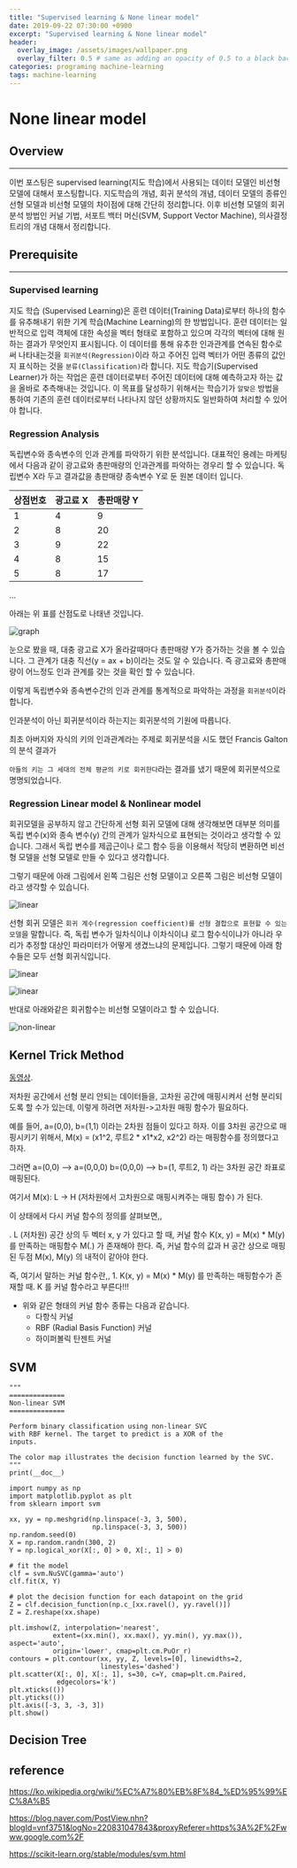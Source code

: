 ```yaml
---
title: "Supervised learning & None linear model"
date: 2019-09-22 07:30:00 +0900
excerpt: "Supervised learning & None linear model"
header:
  overlay_image: /assets/images/wallpaper.png
  overlay_filter: 0.5 # same as adding an opacity of 0.5 to a black background
categories: programing machine-learning
tags: machine-learning
---
```

None linear model
=============

## Overview
* * *

이번 포스팅은 supervised learning(지도 학습)에서 사용되는 데이터 모델인 비선형 모델에 대해서 포스팅합니다.
지도학습의 개념, 회귀 분석의 개념, 데이터 모델의 종류인 선형 모델과 비선형 모델의 차이점에 대해 간단히 정리합니다.
이후 비선형 모델의 회귀 분석 방법인 커널 기법, 서포트 백터 머신(SVM, Support Vector Machine), 의사결정트리의 개념 대해서 정리합니다.

## Prerequisite
* * *

### Supervised learning

지도 학습 (Supervised Learning)은 훈련 데이터(Training Data)로부터 하나의 함수를 유추해내기 위한 기계 학습(Machine Learning)의 한 방법입니다. 
훈련 데이터는 일반적으로 입력 객체에 대한 속성을 벡터 형태로 포함하고 있으며 각각의 벡터에 대해 원하는 결과가 무엇인지 표시됩니다. 이 데이터를 통해 유추한 인과관계를 연속된 함수로써 나타내는것을 `회귀분석(Regression)`이라 하고 주어진 입력 벡터가 어떤 종류의 값인지 표식하는 것을 `분류(Classification)`라 합니다. 
지도 학습기(Supervised Learner)가 하는 작업은 훈련 데이터로부터 주어진 데이터에 대해 예측하고자 하는 값을 올바로 추측해내는 것입니다. 
이 목표를 달성하기 위해서는 학습기가 `알맞은` 방법을 통하여 기존의 훈련 데이터로부터 나타나지 않던 상황까지도 일반화하여 처리할 수 있어야 합니다. 

### Regression Analysis

독립변수와 종속변수의 인과 관계를 파악하기 위한 분석입니다. 
대표적인 용례는 마케팅에서 다음과 같이 광고료와 총판매량의 인과관계를 파악하는 경우리 할 수 있습니다.
독립변수 X라 두고 결과값을 총판매량 종속변수 Y로 둔 원본 데이터 입니다.

| 상점번호 | 광고료 X | 총판매량 Y |
|----------|----------|----------|
| 1        | 4        | 9        |
| 2        | 8        | 20       |
| 3        | 9        | 22       |
| 4        | 8        | 15       |
| 5        | 8        | 17       |
...

아래는 위 표를 산점도로 나태낸 것입니다.

![graph](/assets/images/regression.png)

눈으로 봤을 때, 대충 광고료 X가 올라갈때마다 총판매량 Y가 증가하는 것을 볼 수 있습니다.
그 관계가 대충 직선(y = ax + b)이라는 것도 알 수 있습니다. 즉 광고료와 총판매량이 어느정도 인과 관계를 갖는 것을 확인 할 수 있습니다.

이렇게 독립변수와 종속변수간의 인과 관계를 통계적으로 파악하는 과정을 `회귀분석`이라 합니다.

인과분석이 아닌 회귀분석이라 하는지는 회귀분석의 기원에 따릅니다.

최초 아버지와 자식의 키의 인과관계라는 주제로 회귀분석을 시도 했던 Francis Galton의 분석 결과가

`아들의 키는 그 세대의 전체 평균의 키로 회귀한다`라는 결과를 냈기 때문에 회귀분석으로 명명되었습니다.

### Regression Linear model & Nonlinear model

회귀모델을 공부하지 않고 간단하게 선형 회귀 모델에 대해 생각해보면 대부분 의미를 독립 변수(x)와 종속 변수(y) 간의 관계가 일차식으로 표현되는 것이라고 생각할 수 있습니다.
그래서 독립 변수를 제곱근이나 로그 함수 등을 이용해서 적당히 변환하면 비선형 모델을 선형 모델로 만들 수 있다고 생각합니다.

그렇기 때문에 아래 그림에서 왼쪽 그림은 선형 모델이고 오른쪽 그림은 비선형 모델이라고 생각할 수 있습니다.

![linear](/assets/images/linear.png)

선형 회귀 모델은 `회귀 계수(regression coefficient)를 선형 결합으로 표현할 수 있는 모델`을 말합니다. 즉, 독립 변수가 일차식이냐 이차식이냐 로그 함수식이냐가 아니라 우리가 추정할 대상인 파라미터가 어떻게 생겼느냐의 문제입니다. 그렇기 때문에 아래 함수들은 모두 선형 회귀식입니다.

![linear](/assets/images/linear1.png)

![linear](/assets/images/linear2.png)

반대로 아래와같은 회귀함수는 비선형 모델이라고 할 수 있습니다. 

![non-linear](/assets/images/nonlinear.png)


## Kernel Trick Method

[동영상](https://youtu.be/3liCbRZPrZA).

저차원 공간에서 선형 분리 안되는 데이터들을, 고차원 공간에 매핑시켜서 선형 분리되도록 할 수가 있는데, 이렇게 하려면 저차원->고차원 매핑 함수가 필요하다.

 예를 들어, a=(0,0), b=(1,1) 이라는 2차원 점들이 있다고 하자. 이를 3차원 공간으로 매핑시키기 위해서,
M(x) = (x1^2, 루트2 * x1*x2, x2^2)  라는 매핑함수를 정의했다고 하자.


 그러면 a=(0,0) --> a=(0,0,0)
           b=(0,0,0) --> b=(1, 루트2, 1) 라는 3차원 공간 좌표로 매핑된다.


 여기서 M(x): L -> H  (저차원에서 고차원으로 매핑시켜주는 매핑 함수) 가 된다.

 이 상태에서 다시 커널 함수의 정의를 살펴보면,,

 . L (저차원) 공간 상의 두 벡터 x, y 가 있다고 할 때,
   커널 함수 K(x, y) = M(x) * M(y) 를 만족하는 매핑함수 M(.) 가 존재해야 한다. 
   즉, 커널 함수의 값과 H 공간 상으로 매핑된 두점 M(x), M(y) 의 내적이 같아야 한다.

 즉, 여기서 말하는 커널 함수란,, 
    1. K(x, y) = M(x) * M(y) 를 만족하는 매핑함수가 존재할 때. K 를 커널 함수라고 부른다!!!

- 위와 같은 형태의 커널 함수 종류는 다음과 같습니다.
  - 다항식 커널
  - RBF (Radial Basis Function) 커널
  - 하이퍼볼릭 탄젠트 커널

## SVM


```
"""
==============
Non-linear SVM
==============

Perform binary classification using non-linear SVC
with RBF kernel. The target to predict is a XOR of the
inputs.

The color map illustrates the decision function learned by the SVC.
"""
print(__doc__)

import numpy as np
import matplotlib.pyplot as plt
from sklearn import svm

xx, yy = np.meshgrid(np.linspace(-3, 3, 500),
                     np.linspace(-3, 3, 500))
np.random.seed(0)
X = np.random.randn(300, 2)
Y = np.logical_xor(X[:, 0] > 0, X[:, 1] > 0)

# fit the model
clf = svm.NuSVC(gamma='auto')
clf.fit(X, Y)

# plot the decision function for each datapoint on the grid
Z = clf.decision_function(np.c_[xx.ravel(), yy.ravel()])
Z = Z.reshape(xx.shape)

plt.imshow(Z, interpolation='nearest',
           extent=(xx.min(), xx.max(), yy.min(), yy.max()), aspect='auto',
           origin='lower', cmap=plt.cm.PuOr_r)
contours = plt.contour(xx, yy, Z, levels=[0], linewidths=2,
                       linestyles='dashed')
plt.scatter(X[:, 0], X[:, 1], s=30, c=Y, cmap=plt.cm.Paired,
            edgecolors='k')
plt.xticks(())
plt.yticks(())
plt.axis([-3, 3, -3, 3])
plt.show()
```


## Decision Tree



## reference

https://ko.wikipedia.org/wiki/%EC%A7%80%EB%8F%84_%ED%95%99%EC%8A%B5

https://blog.naver.com/PostView.nhn?blogId=vnf3751&logNo=220831047843&proxyReferer=https%3A%2F%2Fwww.google.com%2F

https://scikit-learn.org/stable/modules/svm.html